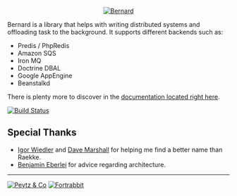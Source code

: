 <p align="center">
  <a href="http://bernard.rtfd.org">
    <img src="https://bernard.readthedocs.org/en/latest/_static/logo_small@2x.png" alt="Bernard" />
  </a>
</p>

Bernard is a library that helps with writing distributed systems and offloading task to the background. It supports
different backends such as:

* Predis / PhpRedis
* Amazon SQS
* Iron MQ
* Doctrine DBAL
* Google AppEngine
* Beanstalkd

There is plenty more to discover in the [documentation located right here][documentation].

[![Build Status](https://travis-ci.org/bernardphp/bernard.png?branch=master)][travis]

Special Thanks
--------------

* [Igor Wiedler](http://igor.io) and [Dave Marshall](http://davedevelopment.co.uk) for helping me find a better name than Raekke.
* [Benjamin Eberlei](http://whitewashing.de) for advice regarding architecture.

---

[![Peytz & Co](http://bernard.readthedocs.org/en/latest/_images/peytzco.png)][peytz]
[![Fortrabbit](http://fortrabbit.com/media/fortrabbit-logo-250.png)][fortrabbit]

[documentation]: http://bernardphp.com
[peytz]: http://peytz.dk
[fortrabbit]: http://fortrabbit.com
[travis]: https://travis-ci.org/bernardphp/bernard
